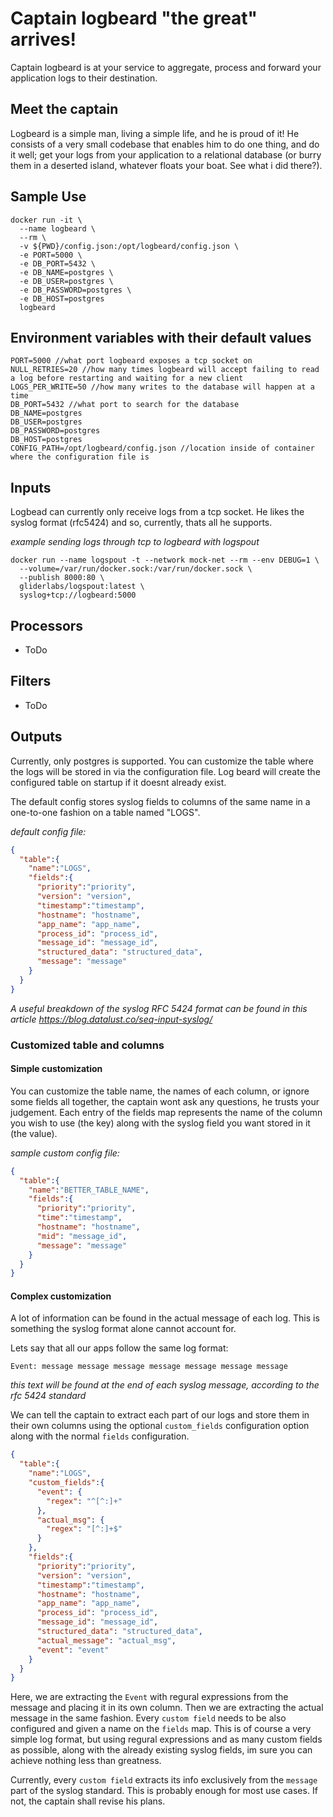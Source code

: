 # Captain logbeard "the great" arrives! 

Captain logbeard is at your service to aggregate, process and forward your application logs to their destination. 

## Meet the captain

Logbeard is a simple man, living a simple life, and he is proud of it! He consists of a very small codebase that enables him to do one thing, and do it well; get your logs from your application to a relational database (or burry them in a deserted island, whatever floats your boat. See what i did there?).

## Sample Use
```
docker run -it \
  --name logbeard \
  --rm \
  -v ${PWD}/config.json:/opt/logbeard/config.json \
  -e PORT=5000 \
  -e DB_PORT=5432 \
  -e DB_NAME=postgres \
  -e DB_USER=postgres \
  -e DB_PASSWORD=postgres \
  -e DB_HOST=postgres
  logbeard
```

## Environment variables with their default values
```
PORT=5000 //what port logbeard exposes a tcp socket on
NULL_RETRIES=20 //how many times logbeard will accept failing to read a log before restarting and waiting for a new client
LOGS_PER_WRITE=50 //how many writes to the database will happen at a time
DB_PORT=5432 //what port to search for the database
DB_NAME=postgres
DB_USER=postgres
DB_PASSWORD=postgres
DB_HOST=postgres
CONFIG_PATH=/opt/logbeard/config.json //location inside of container where the configuration file is
```

## Inputs

Logbead can currently only receive logs from a tcp socket. He likes the syslog format (rfc5424) and so, currently, thats all he supports.

*example sending logs through tcp to logbeard with logspout*
```
docker run --name logspout -t --network mock-net --rm --env DEBUG=1 \
  --volume=/var/run/docker.sock:/var/run/docker.sock \
  --publish 8000:80 \
  gliderlabs/logspout:latest \
  syslog+tcp://logbeard:5000
```

## Processors
* ToDo

## Filters
* ToDo

## Outputs
Currently, only postgres is supported. You can customize the table where the logs will be stored in via the configuration file. Log beard will create the configured table on startup if it doesnt already exist.

The default config stores syslog fields to columns of the same name in a one-to-one fashion on a table named "LOGS".

*default config file:*
```json
{
  "table":{ 
    "name":"LOGS",
    "fields":{
      "priority":"priority",
      "version": "version",
      "timestamp":"timestamp",
      "hostname": "hostname",
      "app_name": "app_name",
      "process_id": "process_id",
      "message_id": "message_id",
      "structured_data": "structured_data",
      "message": "message"
    }
  }
}
```
*A useful breakdown of the syslog RFC 5424 format can be found in this article https://blog.datalust.co/seq-input-syslog/*

### Customized table and columns

#### Simple customization
You can customize the table name, the names of each column, or ignore some fields all together, the captain wont ask any questions, he trusts your judgement. Each entry of the fields map represents the name of the column you wish to use (the key) along with the syslog field you want stored in it (the value).

*sample custom config file:*
```json
{
  "table":{ 
    "name":"BETTER_TABLE_NAME",
    "fields":{
      "priority":"priority",
      "time":"timestamp",
      "hostname": "hostname",
      "mid": "message_id",
      "message": "message"
    }
  }
}
```
#### Complex customization
A lot of information can be found in the actual message of each log. This is something the syslog format alone cannot account for. 

Lets say that all our apps follow the same log format:
```
Event: message message message message message message message
```
*this text will be found at the end of each syslog message, according to the rfc 5424 standard*

We can tell the captain to extract each part of our logs and store them in their own columns using the optional `custom_fields` configuration option along with the normal `fields` configuration.

```json
{
  "table":{ 
    "name":"LOGS",
    "custom_fields":{
      "event": {
        "regex": "^[^:]+"
      },
      "actual_msg": {
        "regex": "[^:]+$"
      }
    },
    "fields":{
      "priority":"priority",
      "version": "version",
      "timestamp":"timestamp",
      "hostname": "hostname",
      "app_name": "app_name",
      "process_id": "process_id",
      "message_id": "message_id",
      "structured_data": "structured_data",
      "actual_message": "actual_msg",
      "event": "event"
    }
  }
}
```
Here, we are extracting the `Event` with regural expressions from the message and placing it in its own column. Then we are extracting the actual message in the same fashion. Every `custom field` needs to be also configured and given a name on the `fields` map. This is of course a very simple log format, but using regural expressions and as many custom fields as possible, along with the already existing syslog fields, im sure you can achieve nothing less than greatness.

Currently, every `custom field` extracts its info exclusively from the `message` part of the syslog standard. This is probably enough for most use cases. If not, the captain shall revise his plans. 

